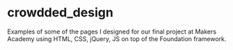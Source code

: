 crowdded_design
===============

Examples of some of the pages I designed for our final project at Makers Academy using HTML, CSS, jQuery, JS on top of the Foundation framework.
